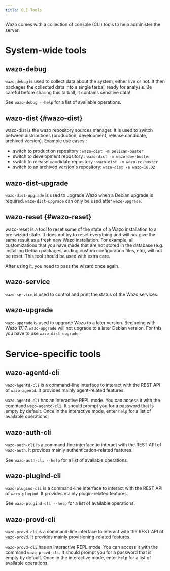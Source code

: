 ```yaml
---
title: CLI Tools
---
```


Wazo comes with a collection of console (CLI) tools to help administer the server.

# System-wide tools

## wazo-debug

`wazo-debug` is used to collect data about the system, either live or not. It then packages the
collected data into a single tarball ready for analysis. Be careful before sharing this tarball, it
contains sensitive data!

See `wazo-debug --help` for a list of available operations.

## wazo-dist {#wazo-dist}

wazo-dist is the wazo repository sources manager. It is used to switch between distributions
(production, development, release candidate, archived version). Example use cases :

- switch to production repository : `wazo-dist -m pelican-buster`
- switch to development repository : `wazo-dist -m wazo-dev-buster`
- switch to release candidate repository : `wazo-dist -m wazo-rc-buster`
- switch to an archived version\'s repository: `wazo-dist -a wazo-18.02`

## wazo-dist-upgrade

`wazo-dist-upgrade` is used to upgrade Wazo when a Debian upgrade is required. `wazo-dist-upgrade`
can only be used after `wazo-upgrade`.

## wazo-reset {#wazo-reset}

wazo-reset is a tool to reset some of the state of a Wazo installation to a pre-wizard state. It
does not try to reset everything and will _not_ give the same result as a fresh new Wazo
installation. For example, all customizations that you have made that are not stored in the database
(e.g. installing Debian packages, adding custom configuration files, etc), will not be reset. This
tool should be used with extra care.

After using it, you need to pass the wizard once again.

## wazo-service

`wazo-service` is used to control and print the status of the Wazo services.

## wazo-upgrade

`wazo-upgrade` is used to upgrade Wazo to a later version. Beginning with Wazo 17.17, `wazo-upgrade`
will not upgrade to a later Debian version. For this, you have to use `wazo-dist-upgrade`.

# Service-specific tools

## wazo-agentd-cli

`wazo-agentd-cli` is a command-line interface to interact with the REST API of `wazo-agentd`. It
provides mainly agent-related features.

`wazo-agentd-cli` has an interactive REPL mode. You can access it with the command
`wazo-agentd-cli`. It should prompt you for a password that is empty by default. Once in the
interactive mode, enter `help` for a list of available operations.

## wazo-auth-cli

`wazo-auth-cli` is a command-line interface to interact with the REST API of `wazo-auth`. It
provides mainly authentication-related features.

See `wazo-auth-cli --help` for a list of available operations.

## wazo-plugind-cli

`wazo-plugind-cli` is a command-line interface to interact with the REST API of `wazo-plugind`. It
provides mainly plugin-related features.

See `wazo-plugind-cli --help` for a list of available operations.

## wazo-provd-cli

`wazo-provd-cli` is a command-line interface to interact with the REST API of `wazo-provd`. It
provides mainly provisioning-related features.

`wazo-provd-cli` has an interactive REPL mode. You can access it with the command `wazo-provd-cli`.
It should prompt you for a password that is empty by default. Once in the interactive mode, enter
`help` for a list of available operations.
